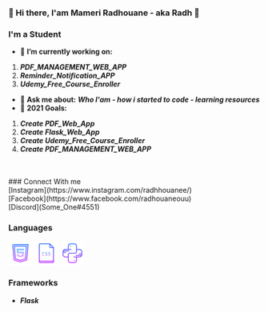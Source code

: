 <!--
**someone20dz/someone20dz** is a ✨ _special_ ✨ repository because its `README.md` (this file) appears on your GitHub profile.
-->
### 👋 Hi there, I'am Mameri Radhouane - aka Radh 👋

### I'm a Student
- :hammer: **I’m currently working on:**</br>
1. ***PDF_MANAGEMENT_WEB_APP***</br>
2. ***Reminder_Notification_APP***</br>
3. ***Udemy_Free_Course_Enroller***

- :pencil: **Ask me about:**
***Who I'am - how i started to code - learning resources***</br>
- :bookmark: **2021 Goals:**</br>
1. ***Create PDF_Web_App***</br>
2. ***Create Flask_Web_App***</br>
3. ***Create Udemy_Free_Course_Enroller***</br>
4. ***Create PDF_MANAGEMENT_WEB_APP***
</br>
</br>
### Connect With me</br>
[Instagram](https://www.instagram.com/radhhouanee/)</br>
[Facebook](https://www.facebook.com/radhouaneouu)</br>
[Discord](Some_One#4551)

### Languages
![HTML](Icons/HTML.png) ![CSS](Icons/CSS.png) ![Python](Icons/Python.png)


### Frameworks

- ***Flask***
